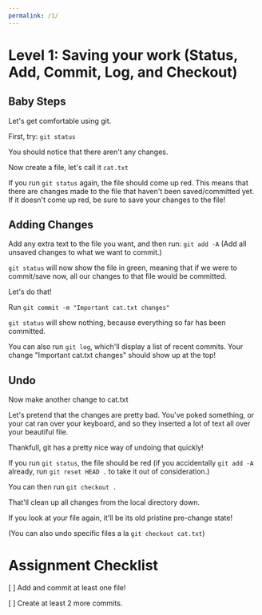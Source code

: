```yaml
---
permalink: /1/
---
```


# Level 1: Saving your work  (Status, Add, Commit, Log, and Checkout)

## Baby Steps

Let's get comfortable using git.

First, try:
`git status`

You should notice that there aren't any changes.

Now create a file, let's call it `cat.txt`

If you run `git status` again, the file should come up
red. This means that there are changes made to the file
that haven't been saved/committed yet. If it doesn't
come up red, be sure to save your changes to the file!

## Adding Changes

Add any extra text to the file you want, and then run:
`git add -A` 
(Add all unsaved changes to what we want to commit.)

`git status` will now show the file in green, meaning that
if we were to commit/save now, all our changes to that
file would be committed.

Let's do that!

Run `git commit -m "Important cat.txt changes"`

`git status` will show nothing, because everything so far has been
committed.

You can also run `git log`, which'll display a list of recent commits.
Your change "Important cat.txt changes" should show up at the top!

## Undo

Now make another change to cat.txt

Let's pretend that the changes are pretty bad. You've poked
something, or your cat ran over your keyboard, and so they
inserted a lot of text all over your beautiful file.

Thankfull, git has a pretty nice way of undoing that quickly!

If you run `git status`, the file should be red (if you accidentally
`git add -A` already, run `git reset HEAD .` to take it out of
consideration.)

You can then run
`git checkout .`

That'll clean up all changes from the local directory down.

If you look at your file again, it'll be its old 
pristine pre-change state!

(You can also undo specific files a la
`git checkout cat.txt`)

# Assignment Checklist

 [ ] Add and commit at least one file!
 
 [ ] Create at least 2 more commits.